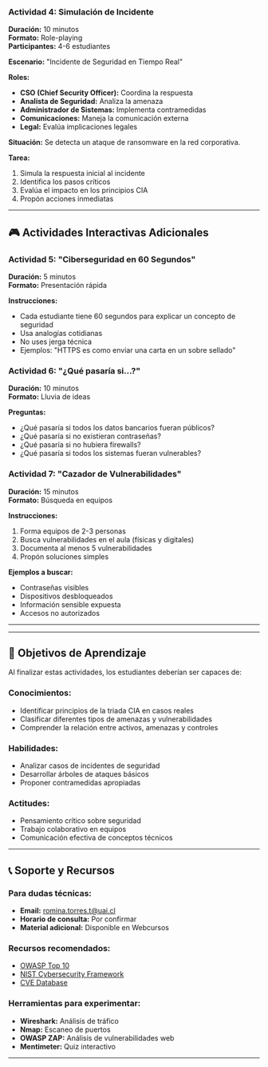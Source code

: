 


### **Actividad 4: Simulación de Incidente**
**Duración:** 10 minutos  
**Formato:** Role-playing  
**Participantes:** 4-6 estudiantes

**Escenario:** "Incidente de Seguridad en Tiempo Real"

**Roles:**
- **CSO (Chief Security Officer):** Coordina la respuesta
- **Analista de Seguridad:** Analiza la amenaza
- **Administrador de Sistemas:** Implementa contramedidas
- **Comunicaciones:** Maneja la comunicación externa
- **Legal:** Evalúa implicaciones legales

**Situación:** Se detecta un ataque de ransomware en la red corporativa.

**Tarea:**
1. Simula la respuesta inicial al incidente
2. Identifica los pasos críticos
3. Evalúa el impacto en los principios CIA
4. Propón acciones inmediatas

---

## 🎮 **Actividades Interactivas Adicionales**

### **Actividad 5: "Ciberseguridad en 60 Segundos"**
**Duración:** 5 minutos  
**Formato:** Presentación rápida

**Instrucciones:**
- Cada estudiante tiene 60 segundos para explicar un concepto de seguridad
- Usa analogías cotidianas
- No uses jerga técnica
- Ejemplos: "HTTPS es como enviar una carta en un sobre sellado"

### **Actividad 6: "¿Qué pasaría si...?"**
**Duración:** 10 minutos  
**Formato:** Lluvia de ideas

**Preguntas:**
- ¿Qué pasaría si todos los datos bancarios fueran públicos?
- ¿Qué pasaría si no existieran contraseñas?
- ¿Qué pasaría si no hubiera firewalls?
- ¿Qué pasaría si todos los sistemas fueran vulnerables?

### **Actividad 7: "Cazador de Vulnerabilidades"**
**Duración:** 15 minutos  
**Formato:** Búsqueda en equipos

**Instrucciones:**
1. Forma equipos de 2-3 personas
2. Busca vulnerabilidades en el aula (físicas y digitales)
3. Documenta al menos 5 vulnerabilidades
4. Propón soluciones simples

**Ejemplos a buscar:**
- Contraseñas visibles
- Dispositivos desbloqueados
- Información sensible expuesta
- Accesos no autorizados

---
---

## 🎯 **Objetivos de Aprendizaje**

Al finalizar estas actividades, los estudiantes deberían ser capaces de:

### **Conocimientos:**
- Identificar principios de la triada CIA en casos reales
- Clasificar diferentes tipos de amenazas y vulnerabilidades
- Comprender la relación entre activos, amenazas y controles

### **Habilidades:**
- Analizar casos de incidentes de seguridad
- Desarrollar árboles de ataques básicos
- Proponer contramedidas apropiadas

### **Actitudes:**
- Pensamiento crítico sobre seguridad
- Trabajo colaborativo en equipos
- Comunicación efectiva de conceptos técnicos

---

## 📞 **Soporte y Recursos**

### **Para dudas técnicas:**
- **Email:** romina.torres.t@uai.cl
- **Horario de consulta:** Por confirmar
- **Material adicional:** Disponible en Webcursos

### **Recursos recomendados:**
- [OWASP Top 10](https://owasp.org/www-project-top-ten/)
- [NIST Cybersecurity Framework](https://www.nist.gov/cyberframework)
- [CVE Database](https://cve.mitre.org/)

### **Herramientas para experimentar:**
- **Wireshark:** Análisis de tráfico
- **Nmap:** Escaneo de puertos
- **OWASP ZAP:** Análisis de vulnerabilidades web
- **Mentimeter:** Quiz interactivo

---
